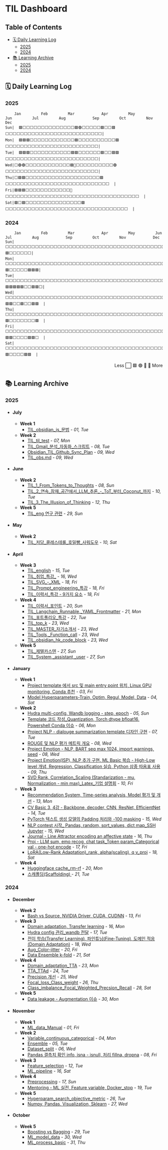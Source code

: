 # TIL Dashboard
## Table of Contents
- [🗓️ Daily Learning Log](#daily-learning-log)
  - [2025](#2025)
  - [2024](#2024)
- [📚 Learning Archive](#learning-archive)
  - [2025](#2025-1)
  - [2024](#2024-1)

## 🗓️ Daily Learning Log
### 2025
```
    Jan         Feb         Mar            Apr         May            Jun         Jul         Aug            Sep         Oct         Nov            Dec            
Sun|  🟩⬜️⬜️⬜️⬜️⬜️⬜️⬜️⬜️⬜️⬜️⬜️⬜️⬜️⬜️🟩🟢⬜️⬜️⬜️⬜️⬜️🟩⬜️⬜️🟩⬜️⬜️⬜️⬜️⬜️⬜️⬜️⬜️⬜️⬜️⬜️⬜️⬜️⬜️⬜️⬜️⬜️⬜️⬜️⬜️⬜️⬜️⬜️⬜️⬜️⬜️|
Mon|  🟩🟩🟩⬜️⬜️⬜️⬜️⬜️⬜️⬜️⬜️⬜️⬜️⬜️⬜️🟩⬜️⬜️⬜️⬜️⬜️⬜️⬜️⬜️⬜️⬜️🟩⬜️⬜️⬜️⬜️⬜️⬜️⬜️⬜️⬜️⬜️⬜️⬜️⬜️⬜️⬜️⬜️⬜️⬜️⬜️⬜️⬜️⬜️⬜️⬜️⬜️|
Tue|  🟩🟩🟩⬜️⬜️⬜️⬜️⬜️⬜️⬜️⬜️⬜️⬜️⬜️🟩🟩⬜️⬜️⬜️⬜️⬜️⬜️🟩⬜️⬜️🟩🟩⬜️⬜️⬜️⬜️⬜️⬜️⬜️⬜️⬜️⬜️⬜️⬜️⬜️⬜️⬜️⬜️⬜️⬜️⬜️⬜️⬜️⬜️⬜️⬜️⬜️|
Wed|⬜️🟢🟢⬜️⬜️⬜️⬜️⬜️⬜️⬜️⬜️⬜️⬜️⬜️⬜️🟩🌳⬜️⬜️⬜️⬜️⬜️⬜️⬜️⬜️⬜️⬜️🟢⬜️⬜️⬜️⬜️⬜️⬜️⬜️⬜️⬜️⬜️⬜️⬜️⬜️⬜️⬜️⬜️⬜️⬜️⬜️⬜️⬜️⬜️⬜️⬜️⬜️|
Thu|⬜️🟩🟩⬜️⬜️⬜️⬜️⬜️⬜️⬜️⬜️⬜️⬜️⬜️⬜️⬜️⬜️⬜️⬜️⬜️⬜️⬜️⬜️🟩⬜️⬜️⬜️⬜️⬜️⬜️⬜️⬜️⬜️⬜️⬜️⬜️⬜️⬜️⬜️⬜️⬜️⬜️⬜️⬜️⬜️⬜️⬜️⬜️⬜️⬜️⬜️⬜️  |
Fri|🟩🟩🟩⬜️⬜️⬜️⬜️⬜️⬜️⬜️⬜️⬜️⬜️⬜️⬜️💚⬜️⬜️⬜️⬜️⬜️⬜️⬜️⬜️⬜️⬜️⬜️⬜️⬜️⬜️⬜️⬜️⬜️⬜️⬜️⬜️⬜️⬜️⬜️⬜️⬜️⬜️⬜️⬜️⬜️⬜️⬜️⬜️⬜️⬜️⬜️⬜️  |
Sat|🟩⬜️🟩⬜️⬜️⬜️⬜️⬜️⬜️⬜️⬜️⬜️⬜️⬜️⬜️⬜️⬜️⬜️🟩⬜️⬜️⬜️⬜️⬜️⬜️⬜️⬜️⬜️⬜️⬜️⬜️⬜️⬜️⬜️⬜️⬜️⬜️⬜️⬜️⬜️⬜️⬜️⬜️⬜️⬜️⬜️⬜️⬜️⬜️⬜️⬜️⬜️  |
```
### 2024
```
    Jan         Feb         Mar            Apr         May         Jun            Jul         Aug            Sep         Oct         Nov            Dec            
Sun|  ⬜️⬜️⬜️⬜️⬜️⬜️⬜️⬜️⬜️⬜️⬜️⬜️⬜️⬜️⬜️⬜️⬜️⬜️⬜️⬜️⬜️⬜️⬜️⬜️⬜️⬜️⬜️⬜️⬜️⬜️⬜️⬜️⬜️⬜️⬜️⬜️⬜️⬜️⬜️⬜️⬜️⬜️⬜️⬜️⬜️🟩⬜️⬜️⬜️⬜️⬜️⬜️|
Mon|⬜️⬜️⬜️⬜️⬜️⬜️⬜️⬜️⬜️⬜️⬜️⬜️⬜️⬜️⬜️⬜️⬜️⬜️⬜️⬜️⬜️⬜️⬜️⬜️⬜️⬜️⬜️⬜️⬜️⬜️⬜️⬜️⬜️⬜️⬜️⬜️⬜️⬜️⬜️⬜️⬜️⬜️⬜️⬜️🟩⬜️⬜️⬜️⬜️⬜️🟩🟩🟩|
Tue|⬜️⬜️⬜️⬜️⬜️⬜️⬜️⬜️⬜️⬜️⬜️⬜️⬜️⬜️⬜️⬜️⬜️⬜️⬜️⬜️⬜️⬜️⬜️⬜️⬜️⬜️⬜️⬜️⬜️⬜️⬜️⬜️⬜️⬜️⬜️⬜️⬜️⬜️⬜️⬜️⬜️⬜️⬜️🟩🟩🟩🟩🟩⬜️⬜️🟩🟩⬜️|
Wed|⬜️⬜️⬜️⬜️⬜️⬜️⬜️⬜️⬜️⬜️⬜️⬜️⬜️⬜️⬜️⬜️⬜️⬜️⬜️⬜️⬜️⬜️⬜️⬜️⬜️⬜️⬜️⬜️⬜️⬜️⬜️⬜️⬜️⬜️⬜️⬜️⬜️⬜️⬜️⬜️⬜️⬜️⬜️🟩🟩⬜️⬜️🟩⬜️⬜️🟩🟩  |
Thu|⬜️⬜️⬜️⬜️⬜️⬜️⬜️⬜️⬜️⬜️⬜️⬜️⬜️⬜️⬜️⬜️⬜️⬜️⬜️⬜️⬜️⬜️⬜️⬜️⬜️⬜️⬜️⬜️⬜️⬜️⬜️⬜️⬜️⬜️⬜️⬜️⬜️⬜️⬜️⬜️⬜️⬜️⬜️🟩⬜️⬜️⬜️⬜️⬜️⬜️⬜️🟩  |
Fri|⬜️⬜️⬜️⬜️⬜️⬜️⬜️⬜️⬜️⬜️⬜️⬜️⬜️⬜️⬜️⬜️⬜️⬜️⬜️⬜️⬜️⬜️⬜️⬜️⬜️⬜️⬜️⬜️⬜️⬜️⬜️⬜️⬜️⬜️⬜️⬜️⬜️⬜️⬜️⬜️⬜️⬜️⬜️🟩🟩⬜️⬜️⬜️⬜️🟩🟩⬜️  |
Sat|⬜️⬜️⬜️⬜️⬜️⬜️⬜️⬜️⬜️⬜️⬜️⬜️⬜️⬜️⬜️⬜️⬜️⬜️⬜️⬜️⬜️⬜️⬜️⬜️⬜️⬜️⬜️⬜️⬜️⬜️⬜️⬜️⬜️⬜️⬜️⬜️⬜️⬜️⬜️⬜️⬜️⬜️⬜️⬜️⬜️🟩⬜️⬜️⬜️⬜️🟩🟩  |
```
<div align="right">Less ⬜️ 🟩 🟢 💚 🌳 More</div>

## 📚 Learning Archive
### 2025
- #### July
  - **Week 1**
    - [TIL_obsidian_js_문법](_Daily/250701_TIL_obsidian_js_%EB%AC%B8%EB%B2%95.md) - *01, Tue*
  - **Week 2**
    - [TIL_til_test](_Daily/250707_TIL_til_test.md) - *07, Mon*
    - [TIL_Gmail_분석_자동화_스크립트](_Daily/250708_TIL_Gmail_%EB%B6%84%EC%84%9D_%EC%9E%90%EB%8F%99%ED%99%94_%EC%8A%A4%ED%81%AC%EB%A6%BD%ED%8A%B8.md) - *08, Tue*
    - [Obsidian_TIL_Github_Sync_Plan](_Daily/250709_Obsidian_TIL_Github_Sync_Plan.md) - *09, Wed*
    - [TIL_obs.md](_Daily/250709_TIL_obs.md.md) - *09, Wed*
- #### June
  - **Week 2**
    - [TIL_1_From_Tokens_to_Thoughts](_Daily/250608_TIL_1_From_Tokens_to_Thoughts.md) - *08, Sun*
    - [TIL_2_연속_잠재_공간에서_LLM_추론_-_ToT_부터_Coconut_까지](_Daily/250610_TIL_2_%EC%97%B0%EC%86%8D_%EC%9E%A0%EC%9E%AC_%EA%B3%B5%EA%B0%84%EC%97%90%EC%84%9C_LLM_%EC%B6%94%EB%A1%A0_-_ToT_%EB%B6%80%ED%84%B0_Coconut_%EA%B9%8C%EC%A7%80.md) - *10, Tue*
    - [TIL_3_The_Illusion_of_Thinking](_Daily/250612_TIL_3_The_Illusion_of_Thinking.md) - *12, Thu*
  - **Week 5**
    - [TIL_eng 연구 관련](_Daily/250629_TIL_eng%20%EC%97%B0%EA%B5%AC%20%EA%B4%80%EB%A0%A8.md) - *29, Sun*
- #### May
  - **Week 2**
    - [TIL_저당_콜레스테롤_호밀빵_사워도우](_Daily/250510_TIL_%EC%A0%80%EB%8B%B9_%EC%BD%9C%EB%A0%88%EC%8A%A4%ED%85%8C%EB%A1%A4_%ED%98%B8%EB%B0%80%EB%B9%B5_%EC%82%AC%EC%9B%8C%EB%8F%84%EC%9A%B0.md) - *10, Sat*
- #### April
  - **Week 3**
    - [TIL_english](_Daily/250415_TIL_english.md) - *15, Tue*
    - [TIL_취업_특강_](_Daily/250416_TIL_%EC%B7%A8%EC%97%85_%ED%8A%B9%EA%B0%95_.md) - *16, Wed*
    - [TIL_SVG_-_XML](_Daily/250418_TIL_SVG_-_XML.md) - *18, Fri*
    - [TIL_Prompt_engineering_특강](_Daily/250418_TIL_Prompt_engineering_%ED%8A%B9%EA%B0%95.md) - *18, Fri*
    - [TIL_이력서_특강 - 9가지 요소](_Daily/250418_TIL_%EC%9D%B4%EB%A0%A5%EC%84%9C_%ED%8A%B9%EA%B0%95%20-%209%EA%B0%80%EC%A7%80%20%EC%9A%94%EC%86%8C.md) - *18, Fri*
  - **Week 4**
    - [TIL_이력서_포인트](_Daily/250420_TIL_%EC%9D%B4%EB%A0%A5%EC%84%9C_%ED%8F%AC%EC%9D%B8%ED%8A%B8.md) - *20, Sun*
    - [TIL_Langchain_Runnable,_YAML_Frontmatter](_Daily/250421_TIL_Langchain_Runnable%2C_YAML_Frontmatter.md) - *21, Mon*
    - [TIL_포트폴리오_특강](_Daily/250422_TIL_%ED%8F%AC%ED%8A%B8%ED%8F%B4%EB%A6%AC%EC%98%A4_%ED%8A%B9%EA%B0%95.md) - *22, Tue*
    - [TIL_top_k](_Daily/250423_TIL_top_k.md) - *23, Wed*
    - [TIL_MASTER_자기소개서](_Daily/250423_TIL_MASTER_%EC%9E%90%EA%B8%B0%EC%86%8C%EA%B0%9C%EC%84%9C.md) - *23, Wed*
    - [TIL_Tools,_Function_call](_Daily/250423_TIL_Tools%2C_Function_call.md) - *23, Wed*
    - [TIL_obsidian_hk_code_block](_Daily/250423_TIL_obsidian_hk_code_block.md) - *23, Wed*
  - **Week 5**
    - [TIL_제텔카스텐](_Daily/250427_TIL_%EC%A0%9C%ED%85%94%EC%B9%B4%EC%8A%A4%ED%85%90.md) - *27, Sun*
    - [TIL_System,_assistant,_user](_Daily/250427_TIL_System%2C_assistant%2C_user.md) - *27, Sun*
- #### January
  - **Week 1**
    - [Project template 에서 src 및 main entry point 위치, Linux GPU monitoring, Conda 추천](_Daily/250103_Project%20template%20%EC%97%90%EC%84%9C%20src%20%EB%B0%8F%20main%20entry%20point%20%EC%9C%84%EC%B9%98%2C%20Linux%20GPU%20monitoring%2C%20Conda%20%EC%B6%94%EC%B2%9C.md) - *03, Fri*
    - [Model Hyperparameters-Train, Optim, Regul, Model, Data](_Daily/250104_Model%20Hyperparameters-Train%2C%20Optim%2C%20Regul%2C%20Model%2C%20Data.md) - *04, Sat*
  - **Week 2**
    - [Hydra multi-config, Wandb logging - step, epoch](_Daily/250105_Hydra%20multi-config%2C%20Wandb%20logging%20-%20step%2C%20epoch.md) - *05, Sun*
    - [Template 코드 작성_Quantization, Torch dtype bfloat16, Powershell Conda 이슈](_Daily/250106_Template%20%EC%BD%94%EB%93%9C%20%EC%9E%91%EC%84%B1_Quantization%2C%20Torch%20dtype%20bfloat16%2C%20Powershell%20Conda%20%EC%9D%B4%EC%8A%88.md) - *06, Mon*
    - [Project NLP - dialouge summarization template 디자인 구현](_Daily/250107_Project%20NLP%20-%20dialouge%20summarization%20template%20%EB%94%94%EC%9E%90%EC%9D%B8%20%EA%B5%AC%ED%98%84.md) - *07, Tue*
    - [ROUGE 및 NLP 평가 메트릭 개요](_Daily/250108_ROUGE%20%EB%B0%8F%20NLP%20%ED%8F%89%EA%B0%80%20%EB%A9%94%ED%8A%B8%EB%A6%AD%20%EA%B0%9C%EC%9A%94.md) - *08, Wed*
    - [Project Emotion - NLP, BART seq max 1024,  import warnings, seed](_Daily/250108_Project%20Emotion%20-%20NLP%2C%20BART%20seq%20max%201024%2C%20%20import%20warnings%2C%20seed.md) - *08, Wed*
    - [Project Emotion(ISP), NLP 추가 구현. ML Basic 복습 - High-Low level 개념, Regression, Classification 실습, Python 삼중 따옴표 사용](_Daily/250109_Project%20Emotion%28ISP%29%2C%20NLP%20%EC%B6%94%EA%B0%80%20%EA%B5%AC%ED%98%84.%20ML%20Basic%20%EB%B3%B5%EC%8A%B5%20-%20High-Low%20level%20%EA%B0%9C%EB%85%90%2C%20Regression%2C%20Classification%20%EC%8B%A4%EC%8A%B5%2C%20Python%20%EC%82%BC%EC%A4%91%20%EB%94%B0%EC%98%B4%ED%91%9C%20%EC%82%AC%EC%9A%A9.md) - *09, Thu*
    - [SVD Rank, Correlation_Scaling (Standarization - mu, Normalization - min max)_Latex_기업 설명회](_Daily/250110_SVD%20Rank%2C%20Correlation_Scaling%20%28Standarization%20-%20mu%2C%20Normalization%20-%20min%20max%29_Latex_%EA%B8%B0%EC%97%85%20%EC%84%A4%EB%AA%85%ED%9A%8C.md) - *10, Fri*
  - **Week 3**
    - [Recommendation System, Time-series analysis, Model 평가 및 개선](_Daily/250113_Recommendation%20System%2C%20Time-series%20analysis%2C%20Model%20%ED%8F%89%EA%B0%80%20%EB%B0%8F%20%EA%B0%9C%EC%84%A0.md) - *13, Mon*
    - [CV Basic 3, 4강 - Backbone, decoder, CNN, ResNet, EfficientNet](_Daily/250114_CV%20Basic%203%2C%204%EA%B0%95%20-%20Backbone%2C%20decoder%2C%20CNN%2C%20ResNet%2C%20EfficientNet.md) - *14, Tue*
    - [PyTorch 텍스트 생성 모델의 Padding 처리와 -100 masking](_Daily/250115_PyTorch%20%ED%85%8D%EC%8A%A4%ED%8A%B8%20%EC%83%9D%EC%84%B1%20%EB%AA%A8%EB%8D%B8%EC%9D%98%20Padding%20%EC%B2%98%EB%A6%AC%EC%99%80%20-100%20masking.md) - *15, Wed*
    - [NLP contest 시작_ Pandas, random, sort_values, dict map_SSH Jupyter](_Daily/250115_NLP%20contest%20%EC%8B%9C%EC%9E%91_%20Pandas%2C%20random%2C%20sort_values%2C%20dict%20map_SSH%20Jupyter.md) - *15, Wed*
    - [Journal - Line Attractor encoding an affective state](_Daily/250116_Journal%20-%20Line%20Attractor%20encoding%20an%20affective%20state.md) - *16, Thu*
    - [Proj - LLM sum, emo recog, chat task_Token param_Categorical val - one-hot encode](_Daily/250117_Proj%20-%20LLM%20sum%2C%20emo%20recog%2C%20chat%20task_Token%20param_Categorical%20val%20-%20one-hot%20encode.md) - *17, Fri*
    - [LoRA(Low-Rank Adaptation)_rank, alpha(scaling), q v_proj](_Daily/250118_LoRA%28Low-Rank%20Adaptation%29_rank%2C%20alpha%28scaling%29%2C%20q%20v_proj.md) - *18, Sat*
  - **Week 4**
    - [Huggingface cache_rm-rf](_Daily/250120_Huggingface%20cache_rm-rf.md) - *20, Mon*
    - [스캐폴딩(Scaffolding) ](_Daily/250121_%EC%8A%A4%EC%BA%90%ED%8F%B4%EB%94%A9%28Scaffolding%29%20.md) - *21, Tue*
### 2024
- #### December
  - **Week 2**
    - [Bash vs Source, NVIDIA Driver, CUDA, CUDNN](_Daily/241213_Bash%20vs%20Source%2C%20NVIDIA%20Driver%2C%20CUDA%2C%20CUDNN.md) - *13, Fri*
  - **Week 3**
    - [Domain adaptation, Transfer learning](_Daily/241216_Domain%20adaptation%2C%20Transfer%20learning.md) - *16, Mon*
    - [Hydra config 관리_wandb 전달](_Daily/241217_Hydra%20config%20%EA%B4%80%EB%A6%AC_wandb%20%EC%A0%84%EB%8B%AC.md) - *17, Tue*
    - [전이 학습(Transfer Learning), 파인튜닝(Fine-Tuning), 도메인 적응(Domain Adaptation)](_Daily/241218_%EC%A0%84%EC%9D%B4%20%ED%95%99%EC%8A%B5%28Transfer%20Learning%29%2C%20%ED%8C%8C%EC%9D%B8%ED%8A%9C%EB%8B%9D%28Fine-Tuning%29%2C%20%EB%8F%84%EB%A9%94%EC%9D%B8%20%EC%A0%81%EC%9D%91%28Domain%20Adaptation%29.md) - *18, Wed*
    - [Aug_Color-jitter](_Daily/241220_Aug_Color-jitter.md) - *20, Fri*
    - [Data Ensemble k-fold](_Daily/241221_Data%20Ensemble%20k-fold.md) - *21, Sat*
  - **Week 4**
    - [Domain_adaptation_TTA](_Daily/241223_Domain_adaptation_TTA.md) - *23, Mon*
    - [TTA_TTAd](_Daily/241224_TTA_TTAd.md) - *24, Tue*
    - [Precision 개선](_Daily/241225_Precision%20%EA%B0%9C%EC%84%A0.md) - *25, Wed*
    - [Focal_loss_Class_weight](_Daily/241226_Focal_loss_Class_weight.md) - *26, Thu*
    - [Class_imbalance_Focal_Weighted_Precsion_Recall](_Daily/241228_Class_imbalance_Focal_Weighted_Precsion_Recall.md) - *28, Sat*
  - **Week 5**
    - [Data leakage - Augmentation 이슈](_Daily/241230_Data%20leakage%20-%20Augmentation%20%EC%9D%B4%EC%8A%88.md) - *30, Mon*
- #### November
  - **Week 1**
    - [ML_data_Manual](_Daily/241101_ML_data_Manual.md) - *01, Fri*
  - **Week 2**
    - [Variable_continuous_categorical](_Daily/241104_Variable_continuous_categorical.md) - *04, Mon*
    - [Ensemble](_Daily/241105_Ensemble.md) - *05, Tue*
    - [Dataset_split](_Daily/241106_Dataset_split.md) - *06, Wed*
    - [Pandas 결측치 확인 info, isna - isnull, 처리 fillna, dropna](_Daily/241108_Pandas%20%EA%B2%B0%EC%B8%A1%EC%B9%98%20%ED%99%95%EC%9D%B8%20info%2C%20isna%20-%20isnull%2C%20%EC%B2%98%EB%A6%AC%20fillna%2C%20dropna.md) - *08, Fri*
  - **Week 3**
    - [Feature_selection](_Daily/241112_Feature_selection.md) - *12, Tue*
    - [ML_pipeline](_Daily/241116_ML_pipeline.md) - *16, Sat*
  - **Week 4**
    - [Preprocessing](_Daily/241117_Preprocessing.md) - *17, Sun*
    - [Mentoring - ML 실전, Feature variable, Docker_stop](_Daily/241119_Mentoring%20-%20ML%20%EC%8B%A4%EC%A0%84%2C%20Feature%20variable%2C%20Docker_stop.md) - *19, Tue*
  - **Week 5**
    - [Hyperparam_search_objective_metric](_Daily/241126_Hyperparam_search_objective_metric.md) - *26, Tue*
    - [Numpy, Pandas, Visualization, Sklearn](_Daily/241127_Numpy%2C%20Pandas%2C%20Visualization%2C%20Sklearn.md) - *27, Wed*
- #### October
  - **Week 5**
    - [Boosting vs Bagging](_Daily/241029_Boosting%20vs%20Bagging.md) - *29, Tue*
    - [ML_model_data](_Daily/241030_ML_model_data.md) - *30, Wed*
    - [ML_process_basic](_Daily/241031_ML_process_basic.md) - *31, Thu*
